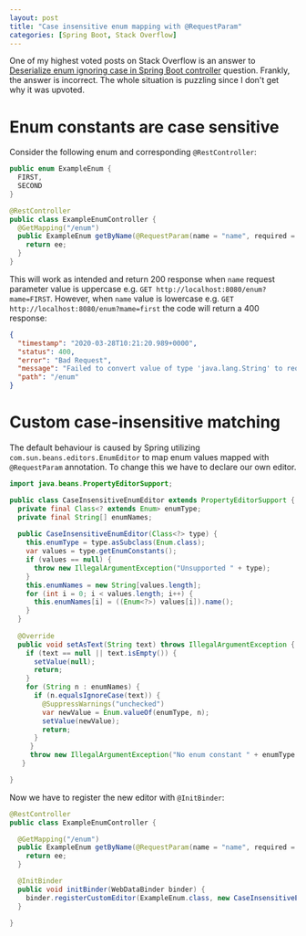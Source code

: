 ```yaml
---
layout: post
title: "Case insensitive enum mapping with @RequestParam"
categories: [Spring Boot, Stack Overflow]
---
```


One of my highest voted posts on Stack Overflow is an answer to 
[Deserialize enum ignoring case in Spring Boot controller](https://stackoverflow.com/q/50231233/1602555) question. Frankly, 
the answer is incorrect. The whole situation is puzzling since I don't get why it was upvoted.

# Enum constants are case sensitive

Consider the following enum and corresponding `@RestController`:

```java
public enum ExampleEnum {
  FIRST,
  SECOND
}
```

```java
@RestController
public class ExampleEnumController {
  @GetMapping("/enum")
  public ExampleEnum getByName(@RequestParam(name = "name", required = false) ExampleEnum ee) {
    return ee;
  }
}
```

This will work as intended and return 200 response when `name` request parameter value is uppercase e.g. 
`GET http://localhost:8080/enum?mame=FIRST`. However, when `name` value is lowercase 
e.g. `GET http://localhost:8080/enum?mame=first` the code will return a 400 response:

```json
{
  "timestamp": "2020-03-28T10:21:20.989+0000",
  "status": 400,
  "error": "Bad Request",
  "message": "Failed to convert value of type 'java.lang.String' to required type 'kad.ExampleEnum'; nested exception is org.springframework.core.convert.ConversionFailedException: Failed to convert from type [java.lang.String] to type [@org.springframework.web.bind.annotation.RequestParam kad.ExampleEnum] for value 'first'; nested exception is java.lang.IllegalArgumentException: No enum constant kad.ExampleEnum.first",
  "path": "/enum"
}
```

# Custom case-insensitive matching

The default behaviour is caused by Spring utilizing `com.sun.beans.editors.EnumEditor` to map enum values mapped with
`@RequestParam` annotation. To change this we have to declare our own editor.

```java
import java.beans.PropertyEditorSupport;

public class CaseInsensitiveEnumEditor extends PropertyEditorSupport {
  private final Class<? extends Enum> enumType;
  private final String[] enumNames;
             
  public CaseInsensitiveEnumEditor(Class<?> type) {
    this.enumType = type.asSubclass(Enum.class);
    var values = type.getEnumConstants();
    if (values == null) {
      throw new IllegalArgumentException("Unsupported " + type);
    }
    this.enumNames = new String[values.length];
    for (int i = 0; i < values.length; i++) {
      this.enumNames[i] = ((Enum<?>) values[i]).name();
    }
  }
             
  @Override
  public void setAsText(String text) throws IllegalArgumentException {
    if (text == null || text.isEmpty()) {
      setValue(null);
      return;
    }
    for (String n : enumNames) {
      if (n.equalsIgnoreCase(text)) {
        @SuppressWarnings("unchecked")
        var newValue = Enum.valueOf(enumType, n);
        setValue(newValue);
        return;
      }
     }
     throw new IllegalArgumentException("No enum constant " + enumType.getCanonicalName() + " equals ignore case " + text);
   }

}
```

Now we have to register the new editor with `@InitBinder`:

```java
@RestController
public class ExampleEnumController {

  @GetMapping("/enum")
  public ExampleEnum getByName(@RequestParam(name = "name", required = false) ExampleEnum ee) {
    return ee;
  }

  @InitBinder
  public void initBinder(WebDataBinder binder) {
    binder.registerCustomEditor(ExampleEnum.class, new CaseInsensitiveEnumEditor(ExampleEnum.class));
  }

}
```

